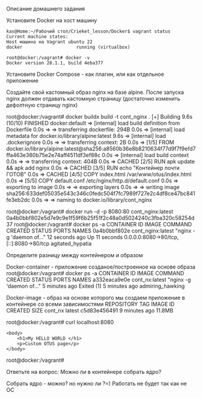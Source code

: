 Описание домашнего задания

Установите Docker на хост машину

    kas@Home:~/Рабочий стол/Crieket_lesson/Docker$ vagrant status
    Current machine states:
    Host машина на Vagrant ubuntu 22
    docker                    running (virtualbox)

    root@docker:/vagrant# docker -v
    Docker version 28.1.1, build 4eba377

Установите Docker Compose - как плагин, или как отдельное приложение

Создайте свой кастомный образ nginx на базе alpine. После запуска nginx должен отдавать кастомную страницу (достаточно изменить дефолтную страницу nginx)

root@docker:/vagrant# docker buildx build -t cont_nginx .
[+] Building 9.6s (10/10) FINISHED                                                                                                   docker:default
 => [internal] load build definition from Dockerfile                                                                                           0.0s
 => => transferring dockerfile: 294B                                                                                                           0.0s
 => [internal] load metadata for docker.io/library/alpine:latest                                                                               9.6s
 => [internal] load .dockerignore                                                                                                              0.0s
 => => transferring context: 2B                                                                                                                0.0s
 => [1/5] FROM docker.io/library/alpine:latest@sha256:a8560b36e8b8210634f77d9f7f9efd7ffa463e380b75e2e74aff4511df3ef88c                         0.0s
 => [internal] load build context                                                                                                              0.0s
 => => transferring context: 404B                                                                                                              0.0s
 => CACHED [2/5] RUN apk update && apk add nginx                                                                                               0.0s
 => CACHED [3/5] RUN echo "Контейнер почти ГОТОВ"                                                                                              0.0s
 => CACHED [4/5] COPY index.html /var/www/otus/index.html                                                                                      0.0s
 => [5/5] COPY default.conf /etc/nginx/http.d/default.conf                                                                                     0.0s
 => exporting to image                                                                                                                         0.0s
 => => exporting layers                                                                                                                        0.0s
 => => writing image sha256:633def05035e543c346c0fedc504f7fc7989f727e2c4df8ce47bc841fe3eb2dc                                                   0.0s
 => => naming to docker.io/library/cont_nginx      

root@docker:/vagrant# docker run -d -p 8080:80 cont_nginx:latest 
0a4b0bbf802e5d7e9c9e1f59f6b25f51f2c48a0d5024240c3fba320c58254d37
root@docker:/vagrant# docker ps -a
CONTAINER ID   IMAGE               COMMAND                  CREATED          STATUS          PORTS                                     NAMES
0a4b0bbf802e   cont_nginx:latest   "nginx -g 'daemon of…"   12 seconds ago   Up 11 seconds   0.0.0.0:8080->80/tcp, [::]:8080->80/tcp   agitated_hypatia


Определите разницу между контейнером и образом

Docker-container - приложение созданое/построенное на основе образа
root@docker:/vagrant# docker ps -a
CONTAINER ID   IMAGE            COMMAND                  CREATED         STATUS                     PORTS     NAMES
a332eaca9e0e   cont_nx:latest   "nginx -g 'daemon of…"   5 minutes ago   Exited (1) 5 minutes ago             admiring_hawking

Docker-image - образ на основе которого мы создаем приложение в контейнере со всеми зависимостями
REPOSITORY   TAG       IMAGE ID       CREATED         SIZE
cont_nx      latest    c5d83e456491   9 minutes ago   11.8MB


root@docker:/vagrant# curl localhost:8080
<!DOCTYPE html>
<html>
    <head>
        <title>MY DOCKER!!</title>
    </head>

    <body>
        <h1>My HELLO WORLD </h1>
        <p>Custom OTUS page</p>
    </body>

</html>
root@docker:/vagrant# 


Ответьте на вопрос: Можно ли в контейнере собрать ядро?

Собрать ядро - можно? но нужно ли ?=) 
Работать не будет так как не ОС


